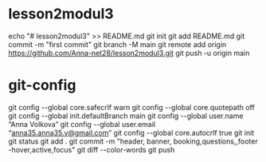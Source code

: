 # lesson2modul3
echo "# lesson2modul3" >> README.md
git init
git add README.md
git commit -m "first commit"
git branch -M main
git remote add origin https://github.com/Anna-net28/lesson2modul3.git
git push -u origin main
# git-config
git config --global core.safecrlf warn
git config --global core.quotepath off
git config --global init.defaultBranch main
git config --global user.name “Anna Volkova”
git config --global user.email “anna35.anna35.v@gmail.com”
git config --global core.autocrlf true
git init
git status
git add .
git commit -m "header, banner, booking,questions,,footer -hover,active,focus"
git diff --color-words
git push

